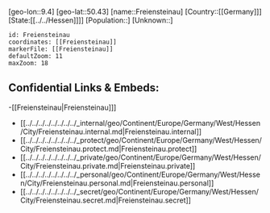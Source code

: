 ﻿---
location: [50.43,9.4]
mapzoom: [7,12] 
mapmarker: city 
type: City
tags:
- geo/City


SpocWebEntityId: 30255
isDeleted: false
confidential: public

---
[geo-lon::9.4]
[geo-lat::50.43]
[name::Freiensteinau]
[Country::[[Germany]]]
[State:[[../../Hessen]]]]
[Population::]
[Unknown::]


```leaflet
id: Freiensteinau
coordinates: [[Freiensteinau]]
markerFile: [[Freiensteinau]]
defaultZoom: 11 
maxZoom: 18
```


## Confidential Links & Embeds: 
-[[Freiensteinau|Freiensteinau]]] 
- [[../../../../../../../../_internal/geo/Continent/Europe/Germany/West/Hessen/City/Freiensteinau.internal.md|Freiensteinau.internal]] 
- [[../../../../../../../../_protect/geo/Continent/Europe/Germany/West/Hessen/City/Freiensteinau.protect.md|Freiensteinau.protect]] 
- [[../../../../../../../../_private/geo/Continent/Europe/Germany/West/Hessen/City/Freiensteinau.private.md|Freiensteinau.private]] 
- [[../../../../../../../../_personal/geo/Continent/Europe/Germany/West/Hessen/City/Freiensteinau.personal.md|Freiensteinau.personal]] 
- [[../../../../../../../../_secret/geo/Continent/Europe/Germany/West/Hessen/City/Freiensteinau.secret.md|Freiensteinau.secret]] 

